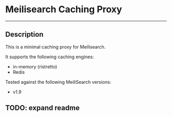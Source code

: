 # Meilisearch Caching Proxy
----------------------------

## Description

This is a minimal caching proxy for Meilisearch.

It supports the following caching engines:

* in-memory (ristretto)
* Redis

Tested against the following MeiliSearch versions:
* v1.9

## TODO: expand readme
